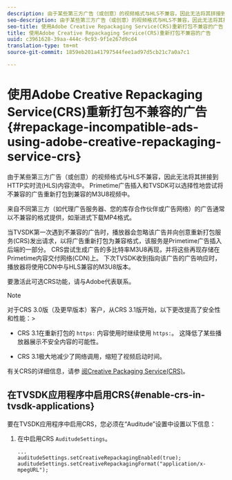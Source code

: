 ```yaml
---
description: 由于某些第三方广告（或创意）的视频格式与HLS不兼容，因此无法将其拼接到HTTP实时流(HLS)内容流中。 Primetime广告插入和TVSDK可以选择性地尝试将不兼容的广告重新打包到兼容的M3U8视频中。
seo-description: 由于某些第三方广告（或创意）的视频格式与HLS不兼容，因此无法将其拼接到HTTP实时流(HLS)内容流中。 Primetime广告插入和TVSDK可以选择性地尝试将不兼容的广告重新打包到兼容的M3U8视频中。
seo-title: 使用Adobe Creative Repackaging Service(CRS)重新打包不兼容的广告
title: 使用Adobe Creative Repackaging Service(CRS)重新打包不兼容的广告
uuid: c3961628-39aa-444c-9c93-9f1e267d9cd4
translation-type: tm+mt
source-git-commit: 1859eb201a41797544fee1ad97d5cb21c7a0a7c1

---
```



# 使用Adobe Creative Repackaging Service(CRS)重新打包不兼容的广告 {#repackage-incompatible-ads-using-adobe-creative-repackaging-service-crs}

由于某些第三方广告（或创意）的视频格式与HLS不兼容，因此无法将其拼接到HTTP实时流(HLS)内容流中。 Primetime广告插入和TVSDK可以选择性地尝试将不兼容的广告重新打包到兼容的M3U8视频中。

来自不同第三方（如代理广告服务器、您的库存合作伙伴或广告网络）的广告通常以不兼容的格式提供，如渐进式下载MP4格式。

当TVSDK第一次遇到不兼容的广告时，播放器会忽略该广告并向创意重新打包服务(CRS)发出请求，以将广告重新打包为兼容格式，该服务是Primetime广告插入后端的一部分。 CRS尝试生成广告的多比特率M3U8再现，并将这些再现存储在Primetime内容交付网络(CDN)上。 下次TVSDK收到指向该广告的广告响应时，播放器将使用CDN中与HLS兼容的M3U8版本。

要激活此可选CRS功能，请与Adobe代表联系。

>[!NOTE]
>
>对于CRS 3.0版（及更早版本）客户，从CRS 3.1版开始，以下更改提高了安全性和性能：>
>* CRS 3.1在重新打包的 `https:` 内容使用时继续使用 `https:`。 这降低了某些播放器展示不安全内容的可能性。
   >
   >
* CRS 3.1极大地减少了网络调用，缩短了视频启动时间。
>



有关CRS的详细信息，请参 [阅Creative Packaging Service(CRS)](https://helpx.adobe.com/content/dam/help/en/primetime/drm/drm_certificate_enrollment.pdf)。

## 在TVSDK应用程序中启用CRS{#enable-crs-in-tvsdk-applications}

要在TVSDK应用程序中启用CRS，您必须在“Auditude”设置中设置以下信息：

1. 在中启用CRS `AuditudeSettings`。

   ```
   ... 
   auditudeSettings.setCreativeRepackagingEnabled(true); 
   auditudeSettings.setCreativeRepackagingFormat("application/x-mpegURL"); 
   ```
